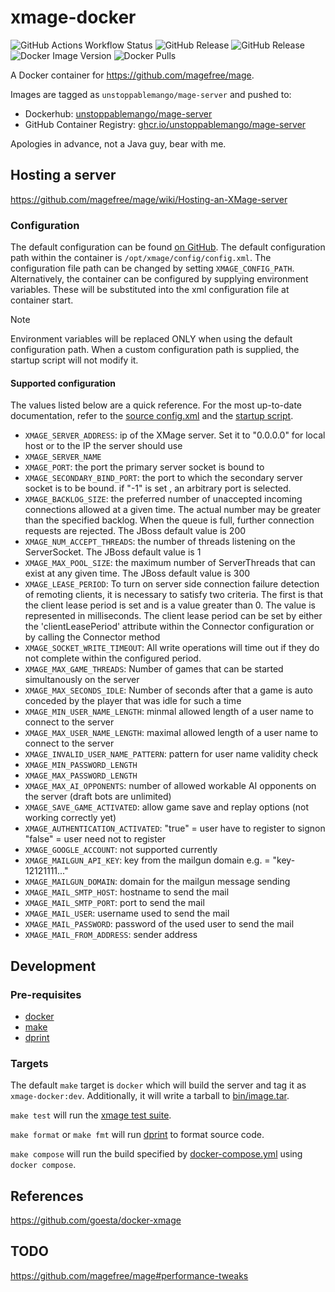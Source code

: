 # xmage-docker

![GitHub Actions Workflow Status](https://img.shields.io/github/actions/workflow/status/UnstoppableMango/xmage-docker/ci.yml?logo=github)
![GitHub Release](https://img.shields.io/github/v/release/magefree/mage?label=upstream)
![GitHub Release](https://img.shields.io/github/v/release/UnstoppableMango/xmage-docker?logo=github)
![Docker Image Version](https://img.shields.io/docker/v/unstoppablemango/mage-server?logo=docker)
![Docker Pulls](https://img.shields.io/docker/pulls/unstoppablemango/mage-server?logo=docker)

A Docker container for <https://github.com/magefree/mage>.

Images are tagged as `unstoppablemango/mage-server` and pushed to:

- Dockerhub: [unstoppablemango/mage-server](https://hub.docker.com/r/unstoppablemango/mage-server)
- GitHub Container Registry: [ghcr.io/unstoppablemango/mage-server](https://github.com/UnstoppableMango/xmage-docker/pkgs/container/mage-server)

Apologies in advance, not a Java guy, bear with me.

## Hosting a server

<https://github.com/magefree/mage/wiki/Hosting-an-XMage-server>

### Configuration

The default configuration can be found [on GitHub](https://github.com/magefree/mage/blob/master/Mage.Server/config/config.xml).
The default configuration path within the container is `/opt/xmage/config/config.xml`.
The configuration file path can be changed by setting `XMAGE_CONFIG_PATH`.
Alternatively, the container can be configured by supplying environment variables.
These will be substituted into the xml configuration file at container start.

> [!NOTE]
> Environment variables will be replaced ONLY when using the default configuration path.
> When a custom configuration path is supplied, the startup script will not modify it.

#### Supported configuration

The values listed below are a quick reference.
For the most up-to-date documentation, refer to the [source config.xml](https://github.com/magefree/mage/blob/master/Mage.Server/release/config/config.xml) and the [startup script](./entrypoint.sh).

- `XMAGE_SERVER_ADDRESS`: ip of the XMage server. Set it to "0.0.0.0" for local host or to the IP the server should use
- `XMAGE_SERVER_NAME`
- `XMAGE_PORT`: the port the primary server socket is bound to
- `XMAGE_SECONDARY_BIND_PORT`: the port to which the secondary server socket is to be bound. if "-1" is set , an arbitrary port is selected.
- `XMAGE_BACKLOG_SIZE`: the preferred number of unaccepted incoming connections allowed at a given time. The actual number may be greater than the specified backlog. When the queue is full, further connection requests are rejected. The JBoss default value is 200
- `XMAGE_NUM_ACCEPT_THREADS`: the number of threads listening on the ServerSocket. The JBoss default value is 1
- `XMAGE_MAX_POOL_SIZE`: the maximum number of ServerThreads that can exist at any given time. The JBoss default value is 300
- `XMAGE_LEASE_PERIOD`: To turn on server side connection failure detection of remoting clients, it is necessary to satisfy two criteria. The first is that the client lease period is set and is a value greater than 0. The value is represented in milliseconds. The client lease period can be set by either the 'clientLeasePeriod' attribute within the Connector configuration or by calling the Connector method
- `XMAGE_SOCKET_WRITE_TIMEOUT`: All write operations will time out if they do not complete within the configured period.
- `XMAGE_MAX_GAME_THREADS`: Number of games that can be started simultanously on the server
- `XMAGE_MAX_SECONDS_IDLE`: Number of seconds after that a game is auto conceded by the player that was idle for such a time
- `XMAGE_MIN_USER_NAME_LENGTH`: minmal allowed length of a user name to connect to the server
- `XMAGE_MAX_USER_NAME_LENGTH`: maximal allowed length of a user name to connect to the server
- `XMAGE_INVALID_USER_NAME_PATTERN`: pattern for user name validity check
- `XMAGE_MIN_PASSWORD_LENGTH`
- `XMAGE_MAX_PASSWORD_LENGTH`
- `XMAGE_MAX_AI_OPPONENTS`: number of allowed workable AI opponents on the server (draft bots are unlimited)
- `XMAGE_SAVE_GAME_ACTIVATED`: allow game save and replay options (not working correctly yet)
- `XMAGE_AUTHENTICATION_ACTIVATED`: "true" = user have to register to signon "false" = user need not to register
- `XMAGE_GOOGLE_ACCOUNT`: not supported currently
- `XMAGE_MAILGUN_API_KEY`: key from the mailgun domain e.g. = "key-12121111..."
- `XMAGE_MAILGUN_DOMAIN`: domain for the mailgun message sending
- `XMAGE_MAIL_SMTP_HOST`: hostname to send the mail
- `XMAGE_MAIL_SMTP_PORT`: port to send the mail
- `XMAGE_MAIL_USER`: username used to send the mail
- `XMAGE_MAIL_PASSWORD`: password of the used user to send the mail
- `XMAGE_MAIL_FROM_ADDRESS`: sender address

## Development

### Pre-requisites

- [docker](https://docs.docker.com/engine/install/)
- [make](https://www.gnu.org/software/make/)
- [dprint](https://github.com/dprint/dprint)

### Targets

The default `make` target is `docker` which will build the server and tag it as `xmage-docker:dev`.
Additionally, it will write a tarball to [bin/image.tar](./bin/image.tar).

`make test` will run the [xmage test suite](https://github.com/magefree/mage/blob/master/.travis.yml#L11).

`make format` or `make fmt` will run [dprint](https://github.com/dprint/dprint) to format source code.

`make compose` will run the build specified by [docker-compose.yml](./docker-compose.yml) using `docker compose`.

## References

<https://github.com/goesta/docker-xmage>

## TODO

<https://github.com/magefree/mage#performance-tweaks>
